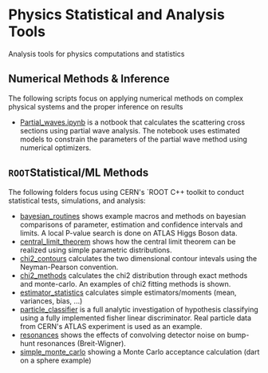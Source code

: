 # Physics Statistical and Analysis Tools

Analysis tools for physics computations and statistics

## Numerical Methods & Inference
The following scripts focus on applying numerical methods on complex physical systems and the proper inference on results
- [Partial_waves.ipynb](Partial_waves.ipynb) is a notbook that calculates the scattering cross sections using partial wave analysis. The notebook uses estimated models to constrain the parameters of the partial wave method using numerical optimizers.

## `ROOT`Statistical/ML Methods

The following folders focus using CERN's `ROOT C++ toolkit to conduct statistical tests, simulations, and analysis:

- [bayesian_routines](bayesian_routines/) shows example macros and methods on bayesian comparisons of parameter,
estimation and confidence intervals and limits. A local P-value search is done on ATLAS Higgs Boson data.
- [central_limit_theorem](central_limit_theorem/) shows how the central limit theorem can be realized using simple
parametric distributions.
- [chi2_contours](chi2_contours/) calculates the two dimensional contour intevals using the Neyman-Pearson convention.
- [chi2_methods](chi2_methods/) calculates the chi2 distribution through exact methods and monte-carlo. An examples of chi2 fitting methods is shown.
- [estimator_statistics](estimator_statistics/) calculates simple estimators/moments (mean, variances, bias, ...)
- [particle_classifier](particle_classifier/) is a full analytic investigation of hypothesis classifying using a fully implemented fisher linear discriminator. Real particle data from CERN's ATLAS experiment is used as an example.
- [resonances](resonances/) shows the effects of convolving detector noise on bump-hunt resonances (Breit-Wigner).
- [simple_monte_carlo](simple_monte_carlo/) showing a Monte Carlo acceptance calculation (dart on a sphere example)

